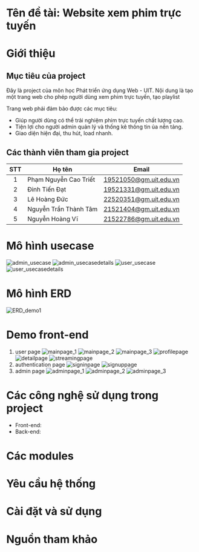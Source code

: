 # Tên đề tài: Website xem phim trực tuyến
# Giới thiệu
## Mục tiêu của project
Đây là project của môn học Phát triển ứng dụng Web - UIT. Nội dung là tạo một trang web cho phép người dùng xem phim trực tuyến, tạo playlist

Trang web phải đảm bảo được các mục tiêu:
- Giúp người dùng có thể trải nghiệm phim trực tuyến chất lượng cao.
- Tiện lợi cho người admin quản lý và thống kê thông tin ủa nền tảng.
- Giao diện hiện đại, thu hút, load nhanh.
## Các thành viên tham gia project

| STT| Họ tên                   | Email                  |
|:--:|--------------------------|------------------------|
| 1  | Phạm Nguyễn Cao Triết    | 19521050@gm.uit.edu.vn |
| 2  | Đinh Tiến Đạt            | 19521331@gm.uit.edu.vn |
| 3  | Lê Hoàng Đức             | 22520351@gm.uit.edu.vn |
| 4  | Nguyễn Trần Thành Tâm    | 21521404@gm.uit.edu.vn |
| 5  | Nguyễn Hoàng Vĩ          | 21522786@gm.uit.edu.vn |

# Mô hình usecase
![admin_usecase](https://github.com/PNCTriet/UIT_G6_WebProject/blob/main/datasources/photodata_readme/admin_usecase.jpg)
![admin_usecasedetails](https://github.com/PNCTriet/UIT_G6_WebProject/blob/main/datasources/photodata_readme/admin_usecasedetails.jpg)
![user_usecase](https://github.com/PNCTriet/UIT_G6_WebProject/blob/main/datasources/photodata_readme/user_usecase.jpg)
![user_usecasedetails](https://github.com/PNCTriet/UIT_G6_WebProject/blob/main/datasources/photodata_readme/user_usecasedetails.jpg)

# Mô hình ERD
![ERD_demo1](https://github.com/PNCTriet/UIT_G6_WebProject/blob/main/datasources/sqldatabase/ERD_demo1.png)

# Demo front-end
1. user page
![mainpage_1](https://github.com/PNCTriet/UIT_G6_WebProject/blob/main/demo/mainpage_1.png)
![mainpage_2](https://github.com/PNCTriet/UIT_G6_WebProject/blob/main/demo/mainpage_2.png)
![mainpage_3](https://github.com/PNCTriet/UIT_G6_WebProject/blob/main/demo/mainpage_3.png)
![profilepage](https://github.com/PNCTriet/UIT_G6_WebProject/blob/main/demo/profilepage.png)
![detailpage](https://github.com/PNCTriet/UIT_G6_WebProject/blob/main/demo/detailpage.png)
![streamingpage](https://github.com/PNCTriet/UIT_G6_WebProject/blob/main/demo/streamingpage.png)
2. authentication page
![signinpage](https://github.com/PNCTriet/UIT_G6_WebProject/blob/main/demo/signinpage.png)
![signuppage](https://github.com/PNCTriet/UIT_G6_WebProject/blob/main/demo/signuppage.png)
3. admin page
![adminpage_1](https://github.com/PNCTriet/UIT_G6_WebProject/blob/main/demo/adminpage_1.png)
![adminpage_2](https://github.com/PNCTriet/UIT_G6_WebProject/blob/main/demo/adminpage_2.png)
![adminpage_3](https://github.com/PNCTriet/UIT_G6_WebProject/blob/main/demo/adminpage_3.png)


# Các công nghệ sử dụng trong project
- Front-end: 
- Back-end: 
# Các modules

# Yêu cầu hệ thống

# Cài đặt và sử dụng

# Nguồn tham khảo
